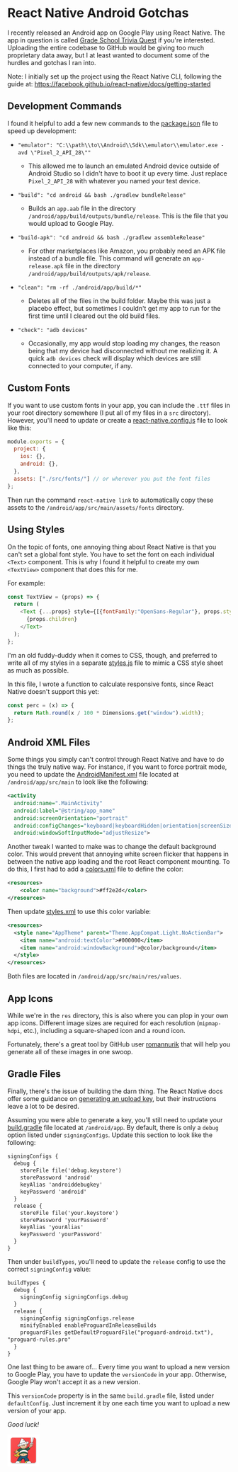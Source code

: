 # React Native Android Gotchas

I recently released an Android app on Google Play using React Native. The app in question is called [Grade School Trivia Quest](https://play.google.com/store/apps/details?id=com.triviaquest) if you're interested. Uploading the entire codebase to GitHub would be giving too much proprietary data away, but I at least wanted to document some of the hurdles and gotchas I ran into.

Note: I initially set up the project using the React Native CLI, following the guide at: <https://facebook.github.io/react-native/docs/getting-started>

## Development Commands

I found it helpful to add a few new commands to the [package.json](./package.json) file to speed up development:

* `"emulator": "C:\\path\\to\\Android\\Sdk\\emulator\\emulator.exe -avd \"Pixel_2_API_28\""`

  * This allowed me to launch an emulated Android device outside of Android Studio so I didn't have to boot it up every time. Just replace `Pixel_2_API_28` with whatever you named your test device.

* `"build": "cd android && bash ./gradlew bundleRelease"`

  * Builds an `app.aab` file in the directory `/android/app/build/outputs/bundle/release`. This is the file that you would upload to Google Play.

* `"build-apk": "cd android && bash ./gradlew assembleRelease"`

  * For other marketplaces like Amazon, you probably need an APK file instead of a bundle file. This command will generate an `app-release.apk` file in the directory `/android/app/build/outputs/apk/release`.

* `"clean": "rm -rf ./android/app/build/*"`

  * Deletes all of the files in the build folder. Maybe this was just a placebo effect, but sometimes I couldn't get my app to run for the first time until I cleared out the old build files.

* `"check": "adb devices"`

  * Occasionally, my app would stop loading my changes, the reason being that my device had disconnected without me realizing it. A quick `adb devices` check will display which devices are still connected to your computer, if any.

## Custom Fonts

If you want to use custom fonts in your app, you can include the `.ttf` files in your root directory somewhere (I put all of my files in a `src` directory). However, you'll need to update or create a [react-native.config.js](./react-native.config.js) file to look like this:

```js
module.exports = {
  project: {
    ios: {},
    android: {},
  },
  assets: ["./src/fonts/"] // or wherever you put the font files
};
```

Then run the command `react-native link` to automatically copy these assets to the `/android/app/src/main/assets/fonts` directory.

## Using Styles

On the topic of fonts, one annoying thing about React Native is that you can't set a global font style. You have to set the font on each individual `<Text>` component. This is why I found it helpful to create my own `<TextView>` component that does this for me.

For example:

```js
const TextView = (props) => {
  return (
    <Text {...props} style={[{fontFamily:"OpenSans-Regular"}, props.style]}>
      {props.children}
    </Text>
  );
};
```

I'm an old fuddy-duddy when it comes to CSS, though, and preferred to write all of my styles in a separate [styles.js](./src/styles.js) file to mimic a CSS style sheet as much as possible.

In this file, I wrote a function to calculate responsive fonts, since React Native doesn't support this yet:

```js
const perc = (x) => {
  return Math.round(x / 100 * Dimensions.get("window").width);
};
```

## Android XML Files

Some things you simply can't control through React Native and have to do things the truly native way. For instance, if you want to force portrait mode, you need to update the [AndroidManifest.xml](./android/app/src/main/AndroidManifest.xml) file located at `/android/app/src/main` to look like the following:

```xml
<activity
  android:name=".MainActivity"
  android:label="@string/app_name"
  android:screenOrientation="portrait"
  android:configChanges="keyboard|keyboardHidden|orientation|screenSize"
  android:windowSoftInputMode="adjustResize">
```

Another tweak I wanted to make was to change the default background color. This would prevent that annoying white screen flicker that happens in between the native app loading and the root React component mounting. To do this, I first had to add a [colors.xml](./android/app/src/main/res/values/colors.xml) file to define the color:

```xml
<resources>
    <color name="background">#ff2e2d</color>
</resources>
```

Then update [styles.xml](./android/app/src/main/res/values/styles.xml) to use this color variable:

```xml
<resources>
  <style name="AppTheme" parent="Theme.AppCompat.Light.NoActionBar">
    <item name="android:textColor">#000000</item>
    <item name="android:windowBackground">@color/background</item>
  </style>
</resources>
```

Both files are located in `/android/app/src/main/res/values`.

## App Icons

While we're in the `res` directory, this is also where you can plop in your own app icons. Different image sizes are required for each resolution (`mipmap-hdpi`, etc.), including a square-shaped icon and a round icon.

Fortunately, there's a great tool by GitHub user [romannurik](https://github.com/romannurik/AndroidAssetStudio) that will help you generate all of these images in one swoop.

## Gradle Files

Finally, there's the issue of building the darn thing. The React Native docs offer some guidance on [generating an upload key](https://facebook.github.io/react-native/docs/signed-apk-android), but their instructions leave a lot to be desired.

Assuming you were able to generate a key, you'll still need to update your [build.gradle](./android/app/build.gradle) file located at `/android/app`. By default, there is only a `debug` option listed under `signingConfigs`. Update this section to look like the following:

```
signingConfigs {
  debug {
    storeFile file('debug.keystore')
    storePassword 'android'
    keyAlias 'androiddebugkey'
    keyPassword 'android'
  }
  release {
    storeFile file('your.keystore')
    storePassword 'yourPassword'
    keyAlias 'yourAlias'
    keyPassword 'yourPassword'
  }
}
```

Then under `buildTypes`, you'll need to update the `release` config to use the correct `signingConfig` value:

```
buildTypes {
  debug {
    signingConfig signingConfigs.debug
  }
  release {
    signingConfig signingConfigs.release
    minifyEnabled enableProguardInReleaseBuilds
    proguardFiles getDefaultProguardFile("proguard-android.txt"), "proguard-rules.pro"
  }
}
```

One last thing to be aware of... Every time you want to upload a new version to Google Play, you have to update the `versionCode` in your app. Otherwise, Google Play won't accept it as a new version.

This `versionCode` property is in the same `build.gradle` file, listed under `defaultConfig`. Just increment it by one each time you want to upload a new version of your app.

_Good luck!_

![""](./android/app/src/main/res/mipmap-hdpi/ic_launcher.png)